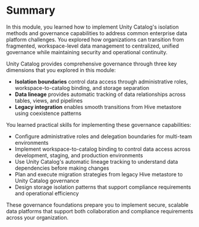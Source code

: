 # Summary

In this module, you learned how to implement Unity Catalog's isolation methods and governance capabilities to address common enterprise data platform challenges. You explored how organizations can transition from fragmented, workspace-level data management to centralized, unified governance while maintaining security and operational continuity.

Unity Catalog provides comprehensive governance through three key dimensions that you explored in this module:

- **Isolation boundaries** control data access through administrative roles, workspace-to-catalog binding, and storage separation
- **Data lineage** provides automatic tracking of data relationships across tables, views, and pipelines
- **Legacy integration** enables smooth transitions from Hive metastore using coexistence patterns

You learned practical skills for implementing these governance capabilities:

- Configure administrative roles and delegation boundaries for multi-team environments
- Implement workspace-to-catalog binding to control data access across development, staging, and production environments
- Use Unity Catalog's automatic lineage tracking to understand data dependencies before making changes
- Plan and execute migration strategies from legacy Hive metastore to Unity Catalog governance
- Design storage isolation patterns that support compliance requirements and operational efficiency

These governance foundations prepare you to implement secure, scalable data platforms that support both collaboration and compliance requirements across your organization.
 
 